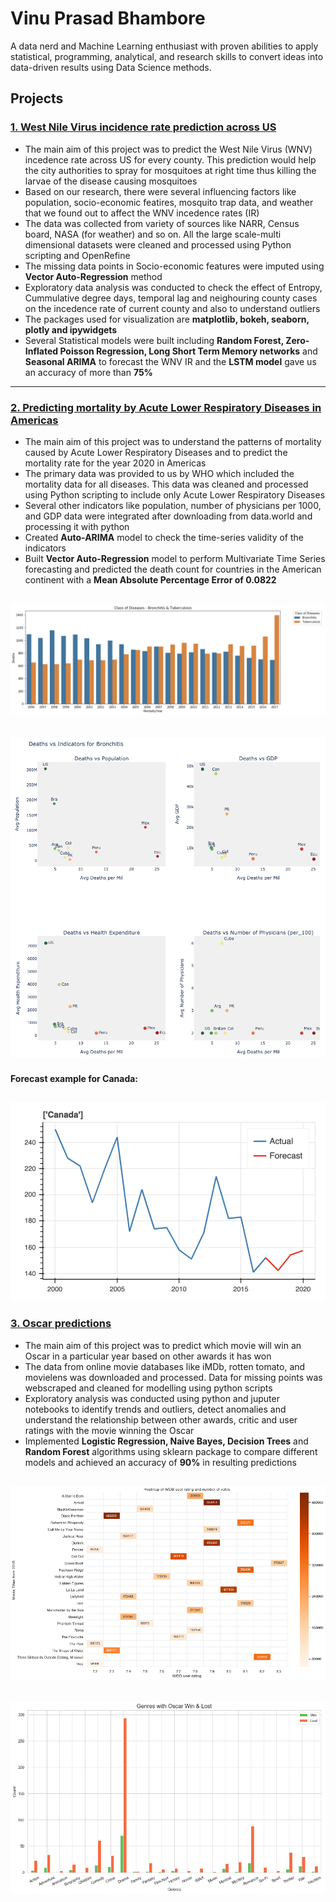 # Vinu Prasad Bhambore

A data nerd and Machine Learning enthusiast with proven abilities to apply statistical, programming, analytical, and research skills to convert ideas into data-driven results using Data Science methods. 

## Projects

### [1. West Nile Virus incidence rate prediction across US](https://github.com/ncsa/CPRHD_WNV_GI)
- The main aim of this project was to predict the West Nile Virus (WNV) incedence rate across US for every county. This prediction would help the city authorities to spray for mosquitoes at right time thus killing the larvae of the disease causing mosquitoes
- Based on our research, there were several influencing factors like population, socio-economic featires, mosquito trap data, and weather that we found out to affect the WNV incedence rates (IR)
- The data was collected from variety of sources like NARR, Census board, NASA (for weather) and so on. All the large scale-multi dimensional datasets were cleaned and processed using Python scripting and OpenRefine
- The missing data points in Socio-economic features were imputed using __Vector Auto-Regression__ method
- Exploratory data analysis was conducted to check the effect of Entropy, Cummulative degree days, temporal lag and neighouring county cases on the incedence rate of current county and also to understand outliers
- The packages used for visualization are __matplotlib, bokeh, seaborn, plotly and ipywidgets__ 
- Several Statistical models were built including __Random Forest, Zero-Inflated Poisson Regression, Long Short Term Memory networks__ and __Seasonal ARIMA__ to forecast the WNV IR and the __LSTM model__ gave us an accuracy of more than __75%__

---
### [2. Predicting mortality by Acute Lower Respiratory Diseases in Americas](https://github.com/vpb2/PracticalHealthData)
- The main aim of this project was to understand the patterns of mortality caused by Acute Lower Respiratory Diseases and to predict the mortality rate for the year 2020 in Americas
- The primary data was provided to us by WHO which included the mortality data for all diseases. This data was cleaned and processed using Python scripting to include only Acute Lower Respiratory Diseases
- Several other indicators like population, number of physicians per 1000, and GDP data were integrated after downloading from data.world and processing it with python
- Created __Auto-ARIMA__ model to check the time-series validity of the indicators
- Built __Vector Auto-Regression__ model to perform Multivariate Time Series forecasting and predicted the death count for countries in the American continent with a __Mean Absolute Percentage Error of 0.0822__ 

![Mortality per year](/images/PHD2.png)
---
![Indicators for Mortality](/images/PHD3.png)
---
#### Forecast example for Canada: 
![Predictions for Canada](/images/PHD4.png)
---

### [3. Oscar predictions](https://github.com/vpb2/Machine_Learning_Oscars)
- The main aim of this project was to predict which movie will win an Oscar in a particular year based on other awards it has won
- The data from online movie databases like iMDb, rotten tomato, and movielens was downloaded and processed. Data for missing points was webscraped and cleaned for modelling using python scripts
- Exploratory analysis was conducted using python and juputer notebooks to identify trends and outliers, detect anomalies and understand the relationship between other awards, critic and user ratings with the movie winning the Oscar
- Implemented __Logistic Regression, Naive Bayes, Decision Trees__ and __Random Forest__ algorithms using sklearn package to compare different models and achieved an accuracy of __90%__ in resulting predictions

![IMDB heatmap](/images/Osc1.png)
---
![Oscar win and loss grouped by Genre](/images/Osc2.png)
---

